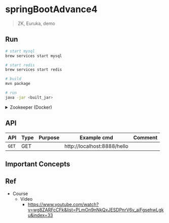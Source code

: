 # springBootAdvance4
> ZK, Euruka, demo

## Run
```bash
# start mysql
brew services start mysql

# start redis
brew services start redis

# build
mvn package

# run
java -jar <built_jar>
```

<details>
<summary>Zookeeper (Docker)</summary>

```bash
#---------------------------
# Run RabbitMQ
#---------------------------

# https://www.youtube.com/watch?v=wg8ZARFcCFk&list=PLmOn9nNkQxJESDPnrV6v_aiFgsehwLgku&index=33
docker pull zookeeper

# check pull images
# account : guest, pwd: guest
docker images

# run zookeeper (Docker)
# https://hub.docker.com/_/zookeeper
docker run --name zk01 -p 2181:2181 --restart always -d <zookeeper_img_id>

docker ps -a

# remove/stop container
docker stop <container_id>
docker rm  <container_id>
```

</details>

## API

| API | Type | Purpose | Example cmd | Comment|
| ----- | -------- | ---- | ----- | ---- |
| `GET` | GET | | http://localhost:8888/hello  ||


## Important Concepts


## Ref

- Course
    - Video
        - https://www.youtube.com/watch?v=wg8ZARFcCFk&list=PLmOn9nNkQxJESDPnrV6v_aiFgsehwLgku&index=33